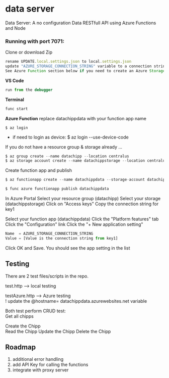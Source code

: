 # data server
Data Server:  A no configuration Data RESTfull API using Azure Functions and Node

### Running with port 7071:

Clone or download Zip

```javascript
rename UPDATE.local.settings.json to local.settings.json
update "AZURE_STORAGE_CONNECTION_STRING" variable to a connection string in your Azure Portal storage. 
See Azure Function section below if you need to create an Azure Storage resource
```

**VS Code**
```javascript
run from the debugger
```

**Terminal**
```javascript
func start
```

**Azure Function**
replace datachippdata with your function app name  

```
$ az login  
```
* if need to login as device:  $ az login --use-device-code  

If you do not have a resource group & storage already ...
```javascript
$ az group create --name datachipp --location centralus
$ az storage account create --name datachippstorage --location centralus --resource-group datachipp --sku standard_lrs --kind StorageV2
```

Create function app and publish
```javascript
$ az functionapp create --name datachippdata --storage-account datachippstorage --resource-group datachipp --consumption-plan-location centralus

$ func azure functionapp publish datachippdata
```

In Azure Portal
Select your resource group (datachipp)
Select your storage (datachippstorage)
Click on "Access keys"
Copy the connection string for key1

Select your function app (datachippdata) 
Click the "Platform features" tab   
Click the "Configuration" link
Click the "+ New application setting"

```javascript
Name  = AZURE_STORAGE_CONNECTION_STRING
Value = [Value is the connection string from key1]
```
Click OK and Save. You should see the app setting in the list


## Testing
There are 2 test files/scripts in the repo.  
  
test.http --> local testing  
  
testAzure.http --> Azure testing  
! update the @hostname= datachippdata.azurewebsites.net variable  
  
Both test perform CRUD test:  
Get all chipps  

Create the Chipp  
Read   the Chipp 
Update the Chipp 
Delete the Chipp 


## Roadmap
1. additional error handling  
2. add API Key for calling the functions  
3. integrate with proxy server  










